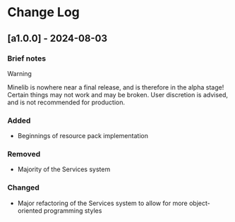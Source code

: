 # Change Log

## [a1.0.0] - 2024-08-03

### Brief notes
> [!WARNING]
> Minelib is nowhere near a final release, and is therefore in the alpha stage! Certain things may not work and may be broken. User discretion is advised, and is not recommended for production.

### Added
- Beginnings of resource pack implementation

### Removed
- Majority of the Services system

### Changed
- Major refactoring of the Services system to allow for more object-oriented programming styles